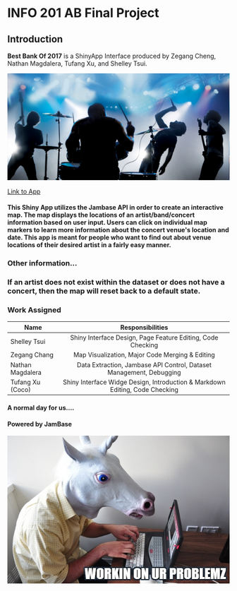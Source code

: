 # INFO 201 AB Final Project
## Introduction
**Best Bank Of 2017** is a ShinyApp Interface produced by Zegang Cheng, Nathan Magdalera, Tufang Xu, and Shelley Tsui.

![band pic](Leaflet.markercluster-1.0.3/band.jpg)


[Link to App](https://magdanat.shinyapps.io/info201-ab2-Final_Project/)

#### This Shiny App utilizes the Jambase API in order to create an interactive map. The map displays the locations of an artist/band/concert information based on user input. Users can click on individual map markers to learn more information about the concert venue's location and date. This app is meant for people who want to find out about venue locations of their desired artist in a fairly easy manner.

### Other information...
### If an artist does not exist within the dataset or does not have a concert, then the map will reset back to a default state.

### Work Assigned

| Name        | Responsibilities |           
| ------------- |:-------------:|
| Shelley Tsui      | Shiny Interface Design, Page Feature Editing, Code Checking |
| Zegang Chang     |  Map Visualization, Major Code Merging & Editing       |  
| Nathan Magdalera  | Data Extraction, Jambase API Control, Dataset Management, Debugging    |    
| Tufang Xu (Coco) | Shiny Interface Widge Design, Introduction & Markdown Editing, Code Checking |

#### A normal day for us....
#### Powered by JamBase
![](Leaflet.markercluster-1.0.3/unicorn.jpg)
